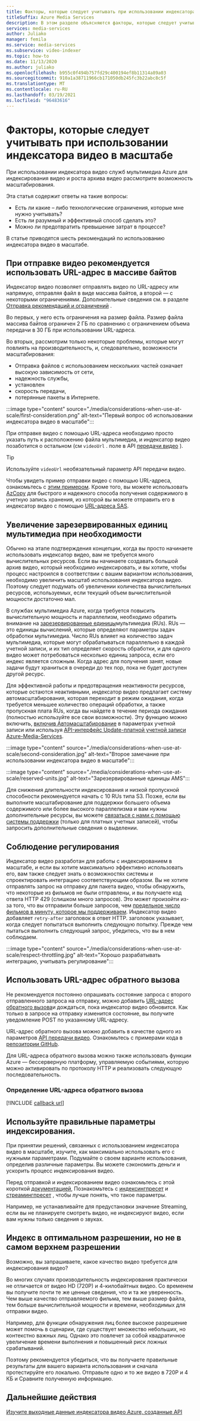 ```yaml
---
title: Факторы, которые следует учитывать при использовании индексатора видео в масштабе в Azure
titleSuffix: Azure Media Services
description: В этом разделе объясняются факторы, которые следует учитывать при использовании индексатора видео в масштабе.
services: media-services
author: Juliako
manager: femila
ms.service: media-services
ms.subservice: video-indexer
ms.topic: how-to
ms.date: 11/13/2020
ms.author: juliako
ms.openlocfilehash: b955c0f494b757fd29c400194ef8b11314a89a03
ms.sourcegitcommit: 910a1a38711966cb171050db245fc3b22abc8c5f
ms.translationtype: MT
ms.contentlocale: ru-RU
ms.lasthandoff: 03/19/2021
ms.locfileid: "96483616"
---
```

# <a name="things-to-consider-when-using-video-indexer-at-scale"></a>Факторы, которые следует учитывать при использовании индексатора видео в масштабе

При использовании индексатора видео служб мультимедиа Azure для индексирования видео и роста архива видео рассмотрите возможность масштабирования. 

Эта статья содержит ответы на такие вопросы:

* Есть ли какие – либо технологические ограничения, которые мне нужно учитывать?
* Есть ли разумный и эффективный способ сделать это?
* Можно ли предотвратить превышение затрат в процессе?

В статье приводятся шесть рекомендаций по использованию индексатора видео в масштабе.

## <a name="when-uploading-videos-consider-using-a-url-over-byte-array"></a>При отправке видео рекомендуется использовать URL-адрес в массиве байтов

Индексатор видео позволяет отправлять видео по URL-адресу или напрямую, отправляя файл в виде массива байтов, а второй — с некоторыми ограничениями. Дополнительные сведения см. в разделе [Отправка рекомендаций и ограничений](upload-index-videos.md#uploading-considerations-and-limitations) .

Во первых, у него есть ограничения на размер файла. Размер файла массива байтов ограничен 2 ГБ по сравнению с ограничением объема передачи в 30 ГБ при использовании URL-адреса.

Во вторых, рассмотрим только некоторые проблемы, которые могут повлиять на производительность, и, следовательно, возможности масштабирования:

* Отправка файлов с использованием нескольких частей означает высокую зависимость от сети, 
* надежность службы, 
* установлен 
* скорость передачи, 
* потерянные пакеты в Интернете.

:::image type="content" source="./media/considerations-when-use-at-scale/first-consideration.png" alt-text="Первый вопрос об использовании индексатора видео в масштабе":::

При отправке видео с помощью URL-адреса необходимо просто указать путь к расположению файла мультимедиа, и индексатор видео позаботится о остальном (см `videoUrl` . поле в API [передачи видео](https://api-portal.videoindexer.ai/docs/services/Operations/operations/Upload-Video?&pattern=upload) ).

> [!TIP]
> Используйте `videoUrl` необязательный параметр API передачи видео.

Чтобы увидеть пример отправки видео с помощью URL-адреса, ознакомьтесь с [этим примером](upload-index-videos.md#code-sample). Кроме того, вы можете использовать [AzCopy](../../storage/common/storage-use-azcopy-v10.md) для быстрого и надежного способа получения содержимого в учетную запись хранения, из которой вы можете отправить его в индексатор видео с помощью [URL-адреса SAS](../../storage/common/storage-sas-overview.md).

## <a name="increase-media-reserved-units-if-needed"></a>Увеличение зарезервированных единиц мультимедиа при необходимости

Обычно на этапе подтверждения концепции, когда вы просто начинаете использовать индексатор видео, вам не требуется много вычислительных ресурсов. Если вы начинаете создавать большой архив видео, который необходимо индексировать, и вы хотите, чтобы процесс настроился в соответствии с вашим вариантом использования, необходимо увеличить масштаб использования индексатора видео. Поэтому следует подумать об увеличении количества вычислительных ресурсов, используемых, если текущий объем вычислительной мощности достаточно мал.

В службах мультимедиа Azure, когда требуется повысить вычислительную мощность и параллелизм, необходимо обратить внимание на [зарезервированные единицы](../latest/concept-media-reserved-units.md)мультимедиа (RUs). RUs — это единицы вычислений, которые определяют параметры задач обработки мультимедиа. Число RUs влияет на количество задач мультимедиа, которые могут обрабатываться параллельно в каждой учетной записи, и их тип определяет скорость обработки, и для одного видео может потребоваться несколько единиц запроса, если его индекс является сложным. Когда адрес для получения занят, новые задачи будут храниться в очереди до тех пор, пока не будет доступен другой ресурс.

Для эффективной работы и предотвращения неактивности ресурсов, которые остаются неактивными, индексатор видео предлагает систему автомасштабирования, которая переходит в режим ожидания, когда требуется меньшее количество операций обработки, а также пропускная плата RUs, когда вы найдете в течение периода ожидания (полностью используйте все свои возможности). Эту функцию можно включить, [включив Автомасштабирование](manage-account-connected-to-azure.md#autoscale-reserved-units) в параметрах учетной записи или используя [API-интерфейс Update-платной учетной записи Azure-Media-Services](https://api-portal.videoindexer.ai/docs/services/Operations/operations/Update-Paid-Account-Azure-Media-Services?&pattern=update).

:::image type="content" source="./media/considerations-when-use-at-scale/second-consideration.jpg" alt-text="Второе замечание при использовании индексатора видео в масштабе":::

:::image type="content" source="./media/considerations-when-use-at-scale/reserved-units.jpg" alt-text="Зарезервированные единицы AMS":::

Для снижения длительности индексирования и низкой пропускной способности рекомендуется начать с 10 RUs типа S3. Позже, если вы выполните масштабирование для поддержки большего объема содержимого или более высокого параллелизма и вам нужны дополнительные ресурсы, вы можете [связаться с нами с помощью системы поддержки](https://ms.portal.azure.com/#blade/Microsoft_Azure_Support/HelpAndSupportBlade/newsupportrequest) (только для платных учетных записей), чтобы запросить дополнительные сведения о выделении.

## <a name="respect-throttling"></a>Соблюдение регулирования

Индексатор видео разработан для работы с индексированием в масштабе, и если вы хотите максимально эффективно использовать его, вам также следует знать о возможностях системы и спроектировать интеграцию соответствующим образом. Вы не хотите отправлять запрос на отправку для пакета видео, чтобы обнаружить, что некоторые из фильмов не были отправлены, и вы получаете код ответа HTTP 429 (слишком много запросов). Это может произойти из-за того, что вы отправили больше запросов, чем [предельное число фильмов в минуту, которое мы поддерживаем](upload-index-videos.md#uploading-considerations-and-limitations). Индексатор видео добавляет `retry-after` заголовок в ответ HTTP. заголовок указывает, когда следует попытаться выполнить следующую попытку. Прежде чем пытаться выполнить следующий запрос, убедитесь, что вы в нем соблюдаем.

:::image type="content" source="./media/considerations-when-use-at-scale/respect-throttling.jpg" alt-text="Хорошо разрабатывать интеграцию, учитывать регулирование":::

## <a name="use-callback-url"></a>Использовать URL-адрес обратного вызова

Не рекомендуется постоянно опрашивать состояние запроса с второго отправленного запроса на отправку, можно добавить [URL-адрес обратного вызова](upload-index-videos.md#callbackurl)и дождаться, пока индексатор видео обновится. Как только в запросе на отправку изменится состояние, вы получите уведомление POST по указанному URL-адресу.

URL-адрес обратного вызова можно добавить в качестве одного из параметров [API передачи видео](https://api-portal.videoindexer.ai/docs/services/Operations/operations/Upload-Video?&pattern=upload). Ознакомьтесь с примерами кода в [репозитории GitHub](https://github.com/Azure-Samples/media-services-video-indexer/tree/master/). 

Для URL-адреса обратного вызова можно также использовать функции Azure — бессерверную платформу, управляемую событиями, которую можно активировать по протоколу HTTP и реализовать следующую последовательность.

### <a name="callback-url-definition"></a>Определение URL-адреса обратного вызова

[!INCLUDE [callback url](./includes/callback-url.md)]

## <a name="use-the-right-indexing-parameters-for-you"></a>Используйте правильные параметры индексирования.

При принятии решений, связанных с использованием индексатора видео в масштабе, изучите, как максимально использовать его с нужными параметрами. Подумайте о своем варианте использования, определив различные параметры. Вы можете сэкономить деньги и ускорить процесс индексирования видео.

Перед отправкой и индексированием видео ознакомьтесь с этой короткой [документацией](upload-index-videos.md), Познакомьтесь с [индексингпресет](upload-index-videos.md#indexingpreset) и [стреамингпресет](upload-index-videos.md#streamingpreset) , чтобы лучше понять, что такое параметры.

Например, не устанавливайте для предустановки значение Streaming, если вы не планируете смотреть видео, не индексируют видео, если вам нужны только сведения о звуках.

## <a name="index-in-optimal-resolution-not-highest-resolution"></a>Индекс в оптимальном разрешении, но не в самом верхнем разрешении

Возможно, вы запрашиваете, какое качество видео требуется для индексирования видео? 

Во многих случаях производительность индексирования практически не отличается от видео HD (720P) и 4-килобайтных видео. Со временем вы получите почти те же ценные сведения, что и та же уверенность. Чем выше качество отправляемого фильма, тем выше размер файла, тем больше вычислительной мощности и времени, необходимых для отправки видео.

Например, для функции обнаружения лиц более высокое разрешение может помочь в сценарии, где существует множество небольших, но контекстно важных лиц. Однако это повлечет за собой квадратичное увеличение времени выполнения и повышенный риск ложных срабатываний.

Поэтому рекомендуется убедиться, что вы получаете правильные результаты для вашего варианта использования и сначала протестируйте его локально. Отправьте одно и то же видео в 720P и 4 КБ и Сравните полученную информацию.

## <a name="next-steps"></a>Дальнейшие действия

[Изучите выходные данные индексатора видео Azure, созданные API](video-indexer-output-json-v2.md)
